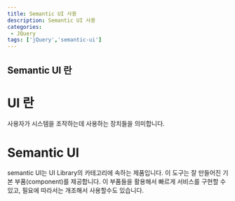 ```yaml
---
title: Semantic UI 사용
description: Semantic UI 사용
categories:
 - JQuery
tags: ['jQuery','semantic-ui']
---
```



<!-- more -->

## Semantic UI 란

# UI 란 
사용자가 시스템을 조작하는데 사용하는 장치들을 의미합니다.

# Semantic UI
semantic UI는 UI Library의 카테고리에 속하는 제품입니다. 이 도구는 잘 만들어진 기본 부품(component)를 제공합니다. 이 부품들을 활용해서 빠르게 서비스를 구현할 수 있고, 필요에 따라서는 개조해서 사용할수도 있습니다.
